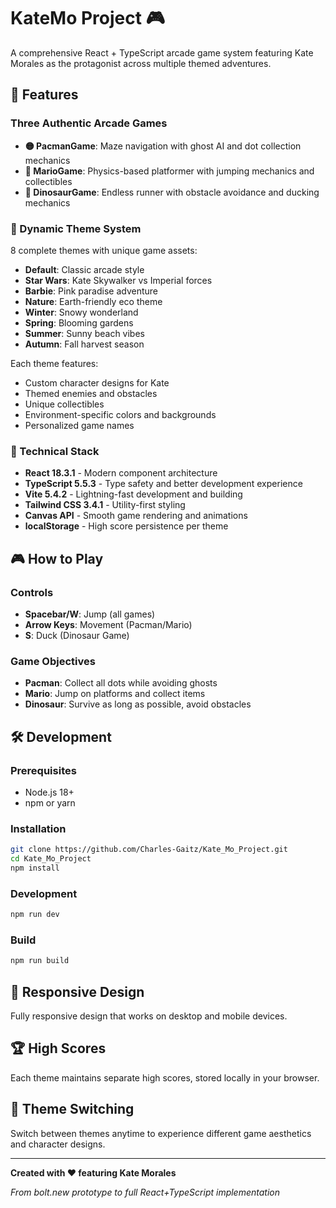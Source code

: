 # KateMo Project 🎮

A comprehensive React + TypeScript arcade game system featuring Kate Morales as the protagonist across multiple themed adventures.

## 🎯 Features

### Three Authentic Arcade Games
- **🟡 PacmanGame**: Maze navigation with ghost AI and dot collection mechanics
- **🍄 MarioGame**: Physics-based platformer with jumping mechanics and collectibles
- **🦕 DinosaurGame**: Endless runner with obstacle avoidance and ducking mechanics

### 🎨 Dynamic Theme System
8 complete themes with unique game assets:
- **Default**: Classic arcade style
- **Star Wars**: Kate Skywalker vs Imperial forces
- **Barbie**: Pink paradise adventure
- **Nature**: Earth-friendly eco theme
- **Winter**: Snowy wonderland
- **Spring**: Blooming gardens
- **Summer**: Sunny beach vibes
- **Autumn**: Fall harvest season

Each theme features:
- Custom character designs for Kate
- Themed enemies and obstacles
- Unique collectibles
- Environment-specific colors and backgrounds
- Personalized game names

### 🚀 Technical Stack
- **React 18.3.1** - Modern component architecture
- **TypeScript 5.5.3** - Type safety and better development experience
- **Vite 5.4.2** - Lightning-fast development and building
- **Tailwind CSS 3.4.1** - Utility-first styling
- **Canvas API** - Smooth game rendering and animations
- **localStorage** - High score persistence per theme

## 🎮 How to Play

### Controls
- **Spacebar/W**: Jump (all games)
- **Arrow Keys**: Movement (Pacman/Mario)
- **S**: Duck (Dinosaur Game)

### Game Objectives
- **Pacman**: Collect all dots while avoiding ghosts
- **Mario**: Jump on platforms and collect items
- **Dinosaur**: Survive as long as possible, avoid obstacles

## 🛠️ Development

### Prerequisites
- Node.js 18+ 
- npm or yarn

### Installation
```bash
git clone https://github.com/Charles-Gaitz/Kate_Mo_Project.git
cd Kate_Mo_Project
npm install
```

### Development
```bash
npm run dev
```

### Build
```bash
npm run build
```

## 📱 Responsive Design
Fully responsive design that works on desktop and mobile devices.

## 🏆 High Scores
Each theme maintains separate high scores, stored locally in your browser.

## 🎨 Theme Switching
Switch between themes anytime to experience different game aesthetics and character designs.

---

**Created with ❤️ featuring Kate Morales**

*From bolt.new prototype to full React+TypeScript implementation*
